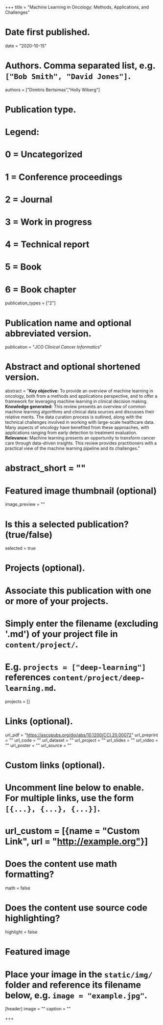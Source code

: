 +++
title = "Machine Learning in Oncology: Methods, Applications, and Challenges"

# Date first published.
date = "2020-10-15"

# Authors. Comma separated list, e.g. `["Bob Smith", "David Jones"]`.
authors = ["Dimitris Bertsimas","Holly Wiberg"]

# Publication type.
# Legend:
# 0 = Uncategorized
# 1 = Conference proceedings
# 2 = Journal
# 3 = Work in progress
# 4 = Technical report
# 5 = Book
# 6 = Book chapter
publication_types = ["2"]

# Publication name and optional abbreviated version.
publication = "*JCO Clinical Cancer Informatics*"

# Abstract and optional shortened version.
abstract = "**Key objective:** To provide an overview of machine learning in oncology, both from a methods and applications perspective, and to offer a framework for leveraging machine learning in clinical decision making. **Knowledge generated:** This review presents an overview of common machine learning algorithms and clinical data sources and discusses their relative merits. The data curation process is outlined, along with the technical challenges involved in working with large-scale healthcare data. Many aspects of oncology have benefited from these approaches, with applications ranging from early detection to treatment evaluation. **Relevance:** Machine learning presents an opportunity to transform cancer care through data-driven insights. This review provides practitioners with a practical view of the machine learning pipeline and its challenges."

# abstract_short = ""

# Featured image thumbnail (optional)
image_preview = ""

# Is this a selected publication? (true/false)
selected = true

# Projects (optional).
#   Associate this publication with one or more of your projects.
#   Simply enter the filename (excluding '.md') of your project file in `content/project/`.
#   E.g. `projects = ["deep-learning"]` references `content/project/deep-learning.md`.
projects = []

# Links (optional).
url_pdf = "https://ascopubs.org/doi/abs/10.1200/CCI.20.00072"
url_preprint = ""
url_code = ""
url_dataset = ""
url_project = ""
url_slides = ""
url_video = ""
url_poster = ""
url_source = ""

# Custom links (optional).
#   Uncomment line below to enable. For multiple links, use the form `[{...}, {...}, {...}]`.
# url_custom = [{name = "Custom Link", url = "http://example.org"}]

# Does the content use math formatting?
math = false

# Does the content use source code highlighting?
highlight = false

# Featured image
# Place your image in the `static/img/` folder and reference its filename below, e.g. `image = "example.jpg"`.
[header]
image = ""
caption = ""

+++
